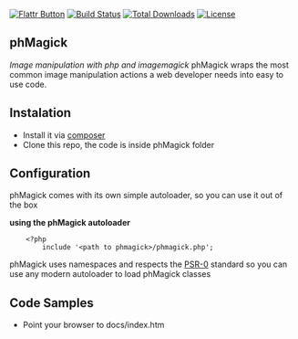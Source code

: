 [![Flattr Button](http://api.flattr.com/button/button-compact-static-100x17.png "Flattr This!")](https://flattr.com/submit/auto?url=https://github.com/francodacosta/phmagick "phMagick")
[![Build Status](https://travis-ci.org/francodacosta/phmagick.svg)](https://travis-ci.org/francodacosta/phmagick)
[![Total Downloads](https://poser.pugx.org/francodacosta/phmagick/downloads.svg)](https://packagist.org/packages/francodacosta/phmagick)
[![License](https://poser.pugx.org/francodacosta/phmagick/license.svg)](https://packagist.org/packages/francodacosta/phmagick)

phMagick
--------

_Image manipulation with php and imagemagick_
phMagick wraps the most common image manipulation actions a web developer needs into easy to use code.

Instalation
-----------

* Install it via [composer][composer]
* Clone this repo, the code is inside phMagick folder


Configuration
--------------

phMagick comes with its own simple autoloader, so you can use it out of the box 

**using the phMagick autoloader**

        <?php
            include '<path to phmagick>/phmagick.php';

 phMagick uses namespaces and respects the [PSR-0][psr-0] standard so you can use any modern autoloader to load phMagick classes


Code Samples
-----------
    
* Point your browser to docs/index.htm




[1]: http://phmagick.org/documentation
[psr-0]: https://github.com/php-fig/fig-standards/blob/master/accepted/PSR-0.md
[composer]: http://packagist.org/
